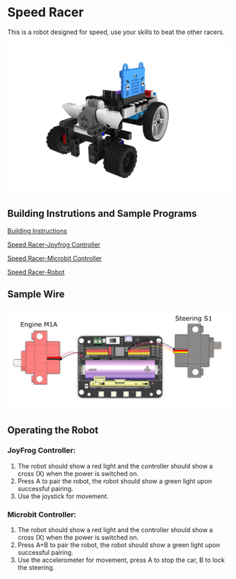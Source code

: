 # Speed Racer

This is a robot designed for speed, use your skills to beat the other racers.

![](images/speed.png)

## Building Instrutions and Sample Programs

[Building Instructions](https://bit.ly/12In1SumobotBuildingInstruction)

[Speed Racer-Joyfrog Controller](https://makecode.microbit.org/_H0udau4FrYqW)

[Speed Racer-Microbit Controller](https://makecode.microbit.org/_XcR2kH8iqMmY)

[Speed Racer-Robot](https://makecode.microbit.org/_WjWYEHPJJW4c)

## Sample Wire

![](images/speed_wire.png)

## Operating the Robot

### JoyFrog Controller:

1. The robot should show a red light and the controller should show a cross (X) when the power is switched on.
2. Press A to pair the robot, the robot should show a green light upon successful pairing.
3. Use the joystick for movement.

### Microbit Controller:

1. The robot should show a red light and the controller should show a cross (X) when the power is switched on.
2. Press A+B to pair the robot, the robot should show a green light upon successful pairing.
3. Use the accelerometer for movement, press A to stop the car, B to lock the steering.
